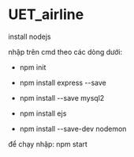 # UET_airline

install nodejs

nhập trên cmd theo các dòng dưới:

- npm init 

- npm install express --save

- npm install --save mysql2

- npm install ejs

- npm install --save-dev nodemon

để chạy nhập: npm start
